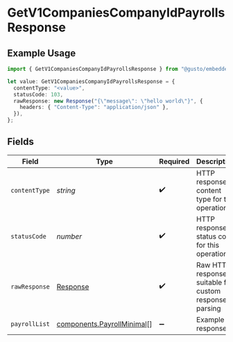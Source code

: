 # GetV1CompaniesCompanyIdPayrollsResponse

## Example Usage

```typescript
import { GetV1CompaniesCompanyIdPayrollsResponse } from "@gusto/embedded-api/models/operations";

let value: GetV1CompaniesCompanyIdPayrollsResponse = {
  contentType: "<value>",
  statusCode: 103,
  rawResponse: new Response("{\"message\": \"hello world\"}", {
    headers: { "Content-Type": "application/json" },
  }),
};
```

## Fields

| Field                                                                    | Type                                                                     | Required                                                                 | Description                                                              |
| ------------------------------------------------------------------------ | ------------------------------------------------------------------------ | ------------------------------------------------------------------------ | ------------------------------------------------------------------------ |
| `contentType`                                                            | *string*                                                                 | :heavy_check_mark:                                                       | HTTP response content type for this operation                            |
| `statusCode`                                                             | *number*                                                                 | :heavy_check_mark:                                                       | HTTP response status code for this operation                             |
| `rawResponse`                                                            | [Response](https://developer.mozilla.org/en-US/docs/Web/API/Response)    | :heavy_check_mark:                                                       | Raw HTTP response; suitable for custom response parsing                  |
| `payrollList`                                                            | [components.PayrollMinimal](../../models/components/payrollminimal.md)[] | :heavy_minus_sign:                                                       | Example response                                                         |